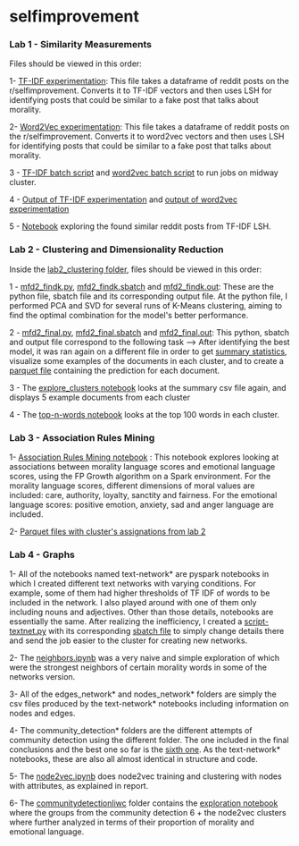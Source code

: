 # selfimprovement

### Lab 1 - Similarity Measurements

Files should be viewed in this order:

1- [TF-IDF experimentation](tfidf.py): This file takes a dataframe of reddit posts on the r/selfimprovement. Converts it to TF-IDF vectors and then uses LSH for identifying posts that could be similar to a fake post that talks about morality. 

2- [Word2Vec experimentation](word2vec.py): This file takes a dataframe of reddit posts on the r/selfimprovement. Converts it to word2vec vectors and then uses LSH for identifying posts that could be similar to a fake post that talks about morality. 

3 - [TF-IDF batch script](tfidf.sbatch) and [word2vec batch script](word2vec.sbatch) to run jobs on midway cluster.

4 - [Output of TF-IDF experimentation](tfidf.out) and [output of word2vec experimentation](word2vec.out)

5 - [Notebook](exploring_reddit.ipynb) exploring the found similar reddit posts from TF-IDF LSH. 

### Lab 2 - Clustering and Dimensionality Reduction 

Inside the [lab2_clustering folder](lab2_clustering), files should be viewed in this order: 

1 - [mfd2_findk.py](lab2_clustering/mfd2_findk.py), [mfd2_findk.sbatch](lab2_clustering/mfd2_findk.sbatch) and [mfd2_findk.out](lab2_clustering/mfd2_findk.out): These are the python file, sbatch file and its corresponding output file. At the python file, I performed PCA and SVD for several runs of K-Means clustering, aiming to find the optimal combination for the model's better performance. 

2 - [mfd2_final.py](lab2_clustering/mfd2_final.py), [mfd2_final.sbatch](lab2_clustering/mfd2_final.sbatch) and [mfd2_final.out](lab2_clustering/mfd2_final.out): This python, sbatch and output file correspond to the following task -->  After identifying the best model, it was ran again on a different file in order to get [summary statistics](lab2_clustering/summary_mfd2_clusters.csv), visualize some examples of the documents in each cluster, and to create a [parquet file](lab2_clustering/data_and_predictions) containing the prediction for each document. 

3 - The [explore_clusters notebook](lab2_clustering/explore_clusters.ipynb) looks at the summary csv file again, and displays 5 example documents from each cluster

4 - The [top-n-words notebook](lab2_clustering/top-n-words.ipynb) looks at the top 100 words in each cluster. 

### Lab 3 - Association Rules Mining

1- [Association Rules Mining notebook](lab3_association_rules/association.ipynb) : This notebook explores looking at associations between morality language scores and emotional language scores, using the FP Growth algorithm on a Spark environment. For the morality language scores, different dimensions of moral values are included: care, authority, loyalty, sanctity and fairness. For the emotional language scores: positive emotion, anxiety, sad and anger language are included. 

2- [Parquet files with cluster's assignations from lab 2](lab3_association_rules/data_and_predictions)

### Lab 4 - Graphs

1-  All of the notebooks named text-network* are pyspark notebooks in which I created different text networks with varying conditions. For example, some of them had higher thresholds of TF IDF of words to be included in the network. I also played around with one of them only including nouns and adjectives. Other than those details, notebooks are essentially the same. After realizing the inefficiency, I created a [script-textnet.py](lab4_graphs/script-textnet.py) with its corresponding [sbatch file](lab4_graphs/script-textnet.sbatch) to simply change details there and send the job easier to the cluster for creating new networks. 

2-  The [neighbors.ipynb](lab4_graphs/neighbors.ipynb) was a very naive and simple exploration of which were the strongest neighbors of certain morality words in some of the networks version. 

3-  All of the edges_network* and nodes_network* folders are simply the csv files produced by the text-network* notebooks including information on nodes and edges.

4-  The community_detection* folders are the different attempts of community detection using the different folder. The one included in the final conclusions and the best one so far is the [sixth one](lab4_graphs/community_detection6.ipynb). As the text-network* notebooks, these are also all almost identical in structure and code. 

5-  The [node2vec.ipynb](lab4_graphs/node2vec.ipynb) does node2vec training and clustering with nodes with attributes, as explained in report. 

6-  The [communitydetectionliwc](lab4_graphs/communitydetectionliwc) folder contains the [exploration notebook](lab4_graphs/communitydetectionliwc/exploration.ipynb) where the groups from the community detection 6 + the node2vec clusters where further analyzed in terms of their proportion of morality and emotional language.



